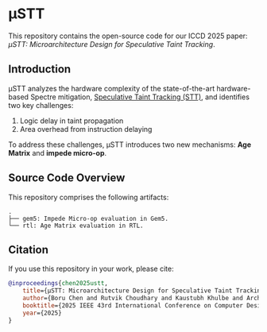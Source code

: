 # µSTT
This repository contains the open-source code for our ICCD 2025 paper: *µSTT: Microarchitecture Design for Speculative Taint Tracking*.

## Introduction
µSTT analyzes the hardware complexity of the state-of-the-art hardware-based Spectre mitigation, [Speculative Taint Tracking (STT)](https://dl.acm.org/doi/10.1145/3352460.3358274), and identifies two key challenges:  
1. Logic delay in taint propagation  
2. Area overhead from instruction delaying  

To address these challenges, µSTT introduces two new mechanisms: **Age Matrix** and **impede micro-op**.

## Source Code Overview
This repository comprises the following artifacts:
```
.
├── gem5: Impede Micro-op evaluation in Gem5.
└── rtl: Age Matrix evaluation in RTL.
```

## Citation
If you use this repository in your work, please cite:

```bibtex
@inproceedings{chen2025ustt,
    title={µSTT: Microarchitecture Design for Speculative Taint Tracking},
    author={Boru Chen and Rutvik Choudhary and Kaustubh Khulbe and Archie Lee and Adam Morrison and Christopher W. Fletcher},
    booktitle={2025 IEEE 43rd International Conference on Computer Design (ICCD)},
    year={2025}
}
```
    